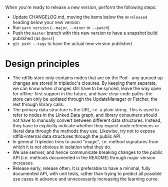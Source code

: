 When you're ready to release a new version, perform the following steps:

- Update CHANGELOG.md, moving the items below the `Unreleased` heading below your new version
- Run `yarn version` (`--major`, `--minor` or `--patch`)
- Push the `master` branch with this new version to have a snapshot build published (as `@next`)
- `git push --tags` to have the actual new version published

# Design principles

- The rdflib store only contains nodes that are on the Pod - any queued up changes are stored in tripledoc's closures. By keeping them separate, we can know when changes still have to be synced, leave the way open for offline-first support in the future, and have clear code paths: the store can only be updated through the UpdateManager or Fetcher, the rest through library calls.
- The primary data structure is the URL, i.e. a plain string. This is used to refer to nodes in the Linked Data graph, and library consumers should not have to manually convert between different data structures. Instead, they have to explicitly indicate whether they expect node references or literal data through the methods they use. Likewise, try not to expose rdflib-internal data structures through the public API.
- In general Tripledoc tries to avoid "magic", i.e. method signatures from which it is not obvious in isolation what they do.
- We use semver, and hence communicate breaking changes to the public API (i.e. methods documented in the README) through major version increases.
- Release early, release often. It is preferable to have a minimal, fully documented API, with unit tests, rather than trying to predict all possible use cases in advance and unnecessarily increasing the learning curve.
